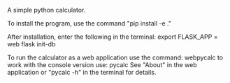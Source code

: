 A simple python calculator.

To install the program, use the command "pip install -e ."

After installation, enter the following in the terminal: 
    export FLASK_APP = web
    flask init-db

To run the calculator as a web application use the command: 
    webpycalc 
to work with the console version use: 
    pycalc
See "About" in the web application or "pycalc -h" in the terminal for details.
